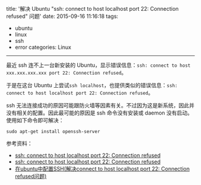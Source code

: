 title: '解决 Ubuntu "ssh: connect to host localhost port 22: Connection refused" 问题'
date: 2015-09-16 11:16:18
tags:
  - ubuntu
  - linux
  - ssh
  - error
categories: Linux
---

最近 ssh 连不上一台新安装的 Ubuntu，显示错误信息：`ssh: connect to host xxx.xxx.xxx.xxx port 22: Connection refused`。

于是在这台 Ubuntu 上尝试`ssh localhost`，也提供类似的错误信息：`ssh: connect to host localhost port 22: Connection refused`。

ssh 无法连接成功的原因可能跟防火墙等因素有关。不过因为这是新系统，因此并没有相关的配置。因此最可能的原因是 ssh 命令没有安装或 daemon 没有启动。使用如下命令即可解决：

    sudo apt-get install openssh-server

参考资料：

- [ssh: connect to host localhost port 22: Connection refused](https://askubuntu.com/questions/403936/ssh-connect-to-host-localhost-port-22-connection-refused)
- [ssh: connect to host localhost port 22: Connection refused ](https://www.linuxquestions.org/questions/linux-desktop-74/ssh-connect-to-host-localhost-port-22-connection-refused-935331/)
- [在ubuntu中配置SSH(解决connect to host localhost port 22: Connection refused问题) ](http://blog.csdn.net/feliciafay/article/details/6561414)
